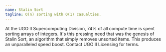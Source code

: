 ```yaml
---
name: Stalin Sort
tagline: O(n) sorting with O(1) casualties.
---
```


At the UGO II Supercomputing Division, 74% of all compute time is spent sorting arrays of integers. It's this pressing need that was the genesis of Stalin Sort, an algorithm that simply removes unsorted items. This produces an unparalleled speed boost. Contact UGO II Licensing for terms.
